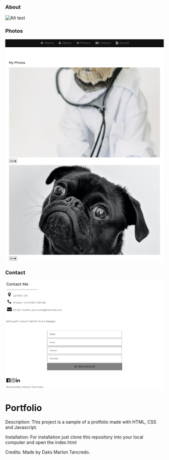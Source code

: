 ### About

![Alt text](./img/img/readmeImg/about.png "About-section")

### Photos

![Alt text](./img/readmeImg/photos.png "Photos-section")

### Contact

![Alt text](./img/readmeImg/contact.png "Contact-section")

# Portfolio

Description: This project is a sample of a protfolio made with HTML, CSS and Javascript.

Installation: For installation just clone this repository into your local computer and open the index.html

Credits: Made by Daks Marlon Tancredo.
